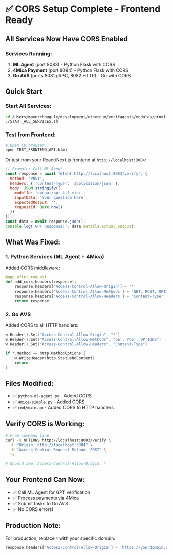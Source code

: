 # ✅ CORS Setup Complete - Frontend Ready

## All Services Now Have CORS Enabled

### Services Running:
1. **ML Agent** (port 8083) - Python Flask with CORS
2. **4Mica Payment** (port 8084) - Python Flask with CORS
3. **Go AVS** (ports 8081 gRPC, 8082 HTTP) - Go with CORS

## Quick Start

### Start All Services:
```bash
cd /Users/mayurchougule/development/ethereum/verifagents/modules/proof-of-inference-market
./START_ALL_SERVICES.sh
```

### Test from Frontend:
```bash
# Open in browser
open TEST_FRONTEND_API.html
```

Or test from your React/Next.js frontend at `http://localhost:3004`:

```javascript
// Example: Call ML Agent
const response = await fetch('http://localhost:8083/verify', {
  method: 'POST',
  headers: { 'Content-Type': 'application/json' },
  body: JSON.stringify({
    modelId: 'openai/gpt-4.5-mini',
    inputData: 'Your question here',
    expectedOutput: '',
    requestId: Date.now()
  })
});
const data = await response.json();
console.log('GPT Response:', data.details.actual_output);
```

## What Was Fixed:

### 1. Python Services (ML Agent + 4Mica)
Added CORS middleware:
```python
@app.after_request
def add_cors_headers(response):
    response.headers['Access-Control-Allow-Origin'] = '*'
    response.headers['Access-Control-Allow-Methods'] = 'GET, POST, OPTIONS'
    response.headers['Access-Control-Allow-Headers'] = 'Content-Type'
    return response
```

### 2. Go AVS
Added CORS to all HTTP handlers:
```go
w.Header().Set("Access-Control-Allow-Origin", "*")
w.Header().Set("Access-Control-Allow-Methods", "GET, POST, OPTIONS")
w.Header().Set("Access-Control-Allow-Headers", "Content-Type")

if r.Method == http.MethodOptions {
    w.WriteHeader(http.StatusNoContent)
    return
}
```

## Files Modified:
- ✅ `python-ml-agent.py` - Added CORS
- ✅ `4mica-simple.py` - Added CORS
- ✅ `cmd/main.go` - Added CORS to HTTP handlers

## Verify CORS is Working:

```bash
# From command line
curl -X OPTIONS http://localhost:8083/verify \
  -H "Origin: http://localhost:3004" \
  -H "Access-Control-Request-Method: POST" \
  -v

# Should see: Access-Control-Allow-Origin: *
```

## Your Frontend Can Now:
- ✅ Call ML Agent for GPT verification
- ✅ Process payments via 4Mica
- ✅ Submit tasks to Go AVS
- ✅ No CORS errors!

## Production Note:
For production, replace `*` with your specific domain:
```python
response.headers['Access-Control-Allow-Origin'] = 'https://yourdomain.com'
```
